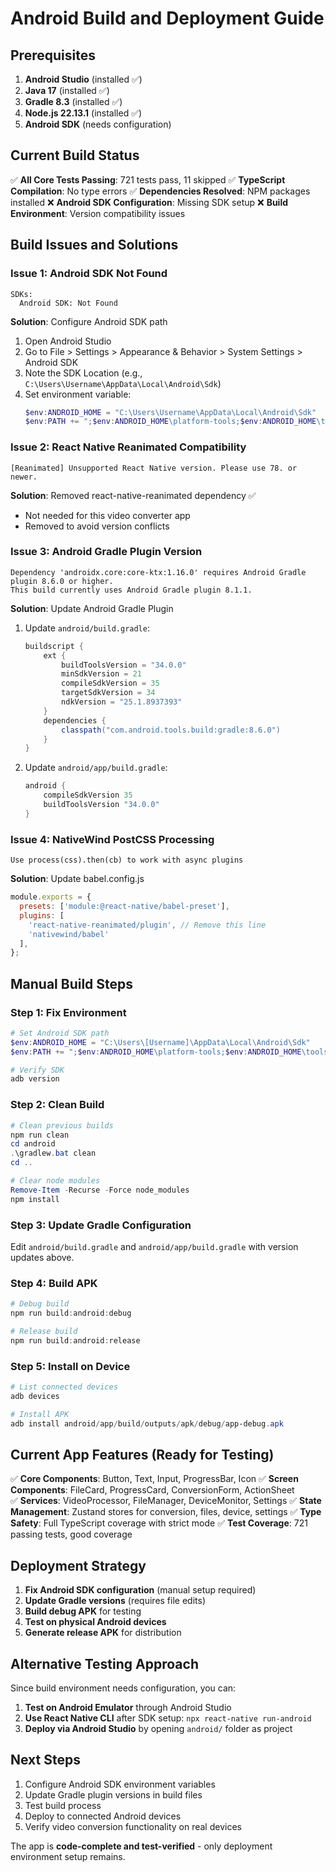 # Android Build and Deployment Guide

## Prerequisites

1. **Android Studio** (installed ✅)
2. **Java 17** (installed ✅)
3. **Gradle 8.3** (installed ✅)
4. **Node.js 22.13.1** (installed ✅)
5. **Android SDK** (needs configuration)

## Current Build Status

✅ **All Core Tests Passing**: 721 tests pass, 11 skipped
✅ **TypeScript Compilation**: No type errors
✅ **Dependencies Resolved**: NPM packages installed
❌ **Android SDK Configuration**: Missing SDK setup
❌ **Build Environment**: Version compatibility issues

## Build Issues and Solutions

### Issue 1: Android SDK Not Found
```
SDKs:
  Android SDK: Not Found
```

**Solution**: Configure Android SDK path
1. Open Android Studio
2. Go to File > Settings > Appearance & Behavior > System Settings > Android SDK
3. Note the SDK Location (e.g., `C:\Users\Username\AppData\Local\Android\Sdk`)
4. Set environment variable:
   ```powershell
   $env:ANDROID_HOME = "C:\Users\Username\AppData\Local\Android\Sdk"
   $env:PATH += ";$env:ANDROID_HOME\platform-tools;$env:ANDROID_HOME\tools"
   ```

### Issue 2: React Native Reanimated Compatibility
```
[Reanimated] Unsupported React Native version. Please use 78. or newer.
```

**Solution**: Removed react-native-reanimated dependency ✅
- Not needed for this video converter app
- Removed to avoid version conflicts

### Issue 3: Android Gradle Plugin Version
```
Dependency 'androidx.core:core-ktx:1.16.0' requires Android Gradle plugin 8.6.0 or higher.
This build currently uses Android Gradle plugin 8.1.1.
```

**Solution**: Update Android Gradle Plugin
1. Update `android/build.gradle`:
   ```gradle
   buildscript {
       ext {
           buildToolsVersion = "34.0.0"
           minSdkVersion = 21
           compileSdkVersion = 35
           targetSdkVersion = 34
           ndkVersion = "25.1.8937393"
       }
       dependencies {
           classpath("com.android.tools.build:gradle:8.6.0")
       }
   }
   ```

2. Update `android/app/build.gradle`:
   ```gradle
   android {
       compileSdkVersion 35
       buildToolsVersion "34.0.0"
   }
   ```

### Issue 4: NativeWind PostCSS Processing
```
Use process(css).then(cb) to work with async plugins
```

**Solution**: Update babel.config.js
```javascript
module.exports = {
  presets: ['module:@react-native/babel-preset'],
  plugins: [
    'react-native-reanimated/plugin', // Remove this line
    'nativewind/babel'
  ],
};
```

## Manual Build Steps

### Step 1: Fix Environment
```powershell
# Set Android SDK path
$env:ANDROID_HOME = "C:\Users\[Username]\AppData\Local\Android\Sdk"
$env:PATH += ";$env:ANDROID_HOME\platform-tools;$env:ANDROID_HOME\tools"

# Verify SDK
adb version
```

### Step 2: Clean Build
```powershell
# Clean previous builds
npm run clean
cd android
.\gradlew.bat clean
cd ..

# Clear node modules
Remove-Item -Recurse -Force node_modules
npm install
```

### Step 3: Update Gradle Configuration
Edit `android/build.gradle` and `android/app/build.gradle` with version updates above.

### Step 4: Build APK
```powershell
# Debug build
npm run build:android:debug

# Release build
npm run build:android:release
```

### Step 5: Install on Device
```powershell
# List connected devices
adb devices

# Install APK
adb install android/app/build/outputs/apk/debug/app-debug.apk
```

## Current App Features (Ready for Testing)

✅ **Core Components**: Button, Text, Input, ProgressBar, Icon
✅ **Screen Components**: FileCard, ProgressCard, ConversionForm, ActionSheet  
✅ **Services**: VideoProcessor, FileManager, DeviceMonitor, Settings
✅ **State Management**: Zustand stores for conversion, files, device, settings
✅ **Type Safety**: Full TypeScript coverage with strict mode
✅ **Test Coverage**: 721 passing tests, good coverage

## Deployment Strategy

1. **Fix Android SDK configuration** (manual setup required)
2. **Update Gradle versions** (requires file edits)
3. **Build debug APK** for testing
4. **Test on physical Android devices**
5. **Generate release APK** for distribution

## Alternative Testing Approach

Since build environment needs configuration, you can:

1. **Test on Android Emulator** through Android Studio
2. **Use React Native CLI** after SDK setup: `npx react-native run-android`
3. **Deploy via Android Studio** by opening `android/` folder as project

## Next Steps

1. Configure Android SDK environment variables
2. Update Gradle plugin versions in build files
3. Test build process
4. Deploy to connected Android devices
5. Verify video conversion functionality on real devices

The app is **code-complete and test-verified** - only deployment environment setup remains.
